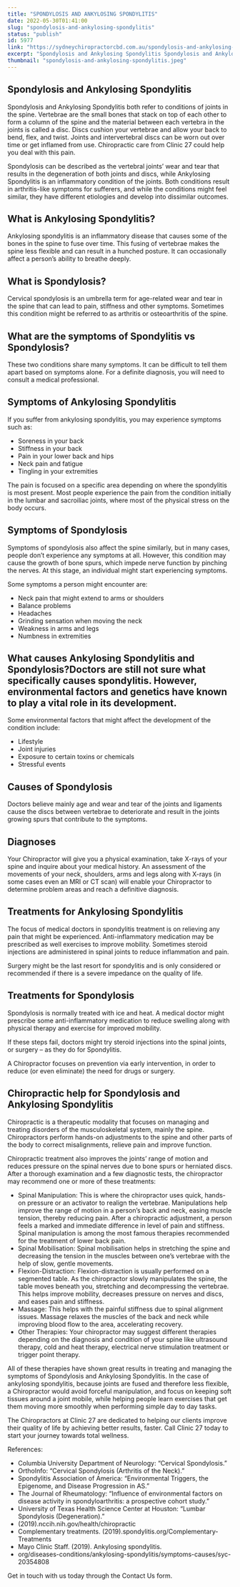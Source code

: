 ```yaml
---
title: "SPONDYLOSIS AND ANKYLOSING SPONDYLITIS"
date: 2022-05-30T01:41:00
slug: "spondylosis-and-ankylosing-spondylitis"
status: "publish"
id: 5977
link: "https://sydneychiropractorcbd.com.au/spondylosis-and-ankylosing-spondylitis/"
excerpt: "Spondylosis and Ankylosing Spondylitis Spondylosis and Ankylosing Spondylitis both refer to conditions of joints in the spine. Vertebrae are the small bones that stack on top of each other to form a column of the spine and the material between each vertebra in the joints is called a disc. Discs cushion your vertebrae and allow […]"
thumbnail: "spondylosis-and-ankylosing-spondylitis.jpeg"
---
```


## Spondylosis and Ankylosing Spondylitis

Spondylosis and Ankylosing Spondylitis both refer to conditions of joints in the spine. Vertebrae are the small bones that stack on top of each other to form a column of the spine and the material between each vertebra in the joints is called a disc. Discs cushion your vertebrae and allow your back to bend, flex, and twist. Joints and intervertebral discs can be worn out over time or get inflamed from use. Chiropractic care from Clinic 27 could help you deal with this pain. 

Spondylosis can be described as the vertebral joints’ wear and tear that results in the degeneration of both joints and discs, while Ankylosing Spondylitis is an inflammatory condition of the joints. Both conditions result in arthritis-like symptoms for sufferers, and while the conditions might feel similar, they have different etiologies and develop into dissimilar outcomes.

## What is Ankylosing Spondylitis?

Ankylosing spondylitis is an inflammatory disease that causes some of the bones in the spine to fuse over time. This fusing of vertebrae makes the spine less flexible and can result in a hunched posture. It can occasionally affect a person’s ability to breathe deeply.

## What is Spondylosis?

Cervical spondylosis is an umbrella term for age-related wear and tear in the spine that can lead to pain, stiffness and other symptoms. Sometimes this condition might be referred to as arthritis or osteoarthritis of the spine.

## What are the symptoms of Spondylitis vs Spondylosis?

These two conditions share many symptoms. It can be difficult to tell them apart based on symptoms alone. For a definite diagnosis, you will need to consult a medical professional.

## Symptoms of Ankylosing Spondylitis

If you suffer from ankylosing spondylitis, you may experience symptoms such as:

- Soreness in your back
- Stiffness in your back
- Pain in your lower back and hips
- Neck pain and fatigue
- Tingling in your extremities

The pain is focused on a specific area depending on where the spondylitis is most present. Most people experience the pain from the condition initially in the lumbar and sacroiliac joints, where most of the physical stress on the body occurs.

## Symptoms of Spondylosis

Symptoms of spondylosis also affect the spine similarly, but in many cases, people don’t experience any symptoms at all. However, this condition may cause the growth of bone spurs, which impede nerve function by pinching the nerves. At this stage, an individual might start experiencing symptoms.

Some symptoms a person might encounter are:

- Neck pain that might extend to arms or shoulders
- Balance problems
- Headaches
- Grinding sensation when moving the neck
- Weakness in arms and legs
- Numbness in extremities

## What causes Ankylosing Spondylitis and Spondylosis?Doctors are still not sure what specifically causes spondylitis. However, environmental factors and genetics have known to play a vital role in its development.

Some environmental factors that might affect the development of the condition include:

- Lifestyle
- Joint injuries
- Exposure to certain toxins or chemicals
- Stressful events

## Causes of Spondylosis

Doctors believe mainly age and wear and tear of the joints and ligaments cause the discs between vertebrae to deteriorate and result in the joints growing spurs that contribute to the symptoms.

## Diagnoses

Your Chiropractor will give you a physical examination, take X-rays of your spine and inquire about your medical history. An assessment of the movements of your neck, shoulders, arms and legs along with X-rays (in some cases even an MRI or CT scan) will enable your Chiropractor to determine problem areas and reach a definitive diagnosis.

## Treatments for Ankylosing Spondylitis

The focus of medical doctors in spondylitis treatment is on relieving any pain that might be experienced. Anti-inflammatory medication may be prescribed as well exercises to improve mobility. Sometimes steroid injections are administered in spinal joints to reduce inflammation and pain.

Surgery might be the last resort for spondylitis and is only considered or recommended if there is a severe impedance on the quality of life.

## Treatments for Spondylosis

Spondylosis is normally treated with ice and heat. A medical doctor might prescribe some anti-inflammatory medication to reduce swelling along with physical therapy and exercise for improved mobility.

If these steps fail, doctors might try steroid injections into the spinal joints, or surgery – as they do for Spondylitis.

A Chiropractor focuses on prevention via early intervention, in order to reduce (or even eliminate) the need for drugs or surgery.

## Chiropractic help for Spondylosis and Ankylosing Spondylitis

Chiropractic is a therapeutic modality that focuses on managing and treating disorders of the musculoskeletal system, mainly the spine. Chiropractors perform hands-on adjustments to the spine and other parts of the body to correct misalignments, relieve pain and improve function.

Chiropractic treatment also improves the joints’ range of motion and reduces pressure on the spinal nerves due to bone spurs or herniated discs. After a thorough examination and a few diagnostic tests, the chiropractor may recommend one or more of these treatments:

- Spinal Manipulation: This is where the chiropractor uses quick, hands-on pressure or an activator to realign the vertebrae. Manipulations help improve the range of motion in a person’s back and neck, easing muscle tension, thereby reducing pain. After a chiropractic adjustment, a person feels a marked and immediate difference in level of pain and stiffness. Spinal manipulation is among the most famous therapies recommended for the treatment of lower back pain.
- Spinal Mobilisation: Spinal mobilisation helps in stretching the spine and decreasing the tension in the muscles between one’s vertebrae with the help of slow, gentle movements.
- Flexion-Distraction: Flexion-distraction is usually performed on a segmented table. As the chiropractor slowly manipulates the spine, the table moves beneath you, stretching and decompressing the vertebrae. This helps improve mobility, decreases pressure on nerves and discs, and eases pain and stiffness.
- Massage: This helps with the painful stiffness due to spinal alignment issues. Massage relaxes the muscles of the back and neck while improving blood flow to the area, accelerating recovery.
- Other Therapies: Your chiropractor may suggest different therapies depending on the diagnosis and condition of your spine like ultrasound therapy, cold and heat therapy, electrical nerve stimulation treatment or trigger point therapy.

All of these therapies have shown great results in treating and managing the symptoms of Spondylosis and Ankylosing Spondylitis. In the case of ankylosing spondylitis, because joints are fused and therefore less flexible, a Chiropractor would avoid forceful manipulation, and focus on keeping soft tissues around a joint mobile, while helping people learn exercises that get them moving more smoothly when performing simple day to day tasks.

The Chiropractors at Clinic 27 are dedicated to helping our clients improve their quality of life by achieving better results, faster. Call Clinic 27 today to start your journey towards total wellness.

References:

- Columbia University Department of Neurology: “Cervical Spondylosis.”
- OrthoInfo: “Cervical Spondylosis (Arthritis of the Neck).”
- Spondylitis Association of America: “Environmental Triggers, the Epigenome, and Disease Progression in AS.”
- The Journal of Rheumatology: “Influence of environmental factors on disease activity in spondyloarthritis: a prospective cohort study.”
- University of Texas Health Science Center at Houston: “Lumbar Spondylosis (Degeneration).”
- (2019).nccih.nih.gov/health/chiropractic
- Complementary treatments. (2019).spondylitis.org/Complementary-Treatments
- Mayo Clinic Staff. (2019). Ankylosing spondylitis.
- org/diseases-conditions/ankylosing-spondylitis/symptoms-causes/syc-20354808

Get in touch with us today through the Contact Us form.

